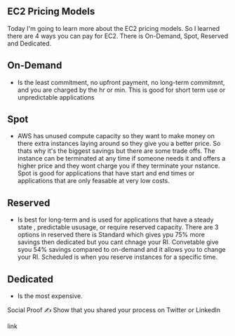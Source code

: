 ## EC2 Pricing Models
Today I'm going to learn more about the EC2 pricing models.  So I learned there are 4 ways you can pay for EC2. There is On-Demand, Spot, Reserved and Dedicated.

## On-Demand 
* Is the least commitment, no upfront payment, no long-term commitmnt, and you are charged by the hr or min.  This is good for short term use or unpredictable applications

## Spot 
* AWS has unused compute capacity so they want to make money on there extra instances laying around so they give you a better price.  So thats why it's the biggest savings but there are some trade offs.  The instance can be terminated at any time if someone needs it and offers a higher price and they wont charge you if they terminate your nstance. Spot is good for applications that have start and end times or applications that are only feasable at very low costs.

## Reserved 
* Is best for long-term and is used for applications that have a steady state , predictable ususage, or require reserved capacity. There are 3 options in reserved there is Standard which gives ypu 75% more savings then dedicated but you cant chnage your RI.  Convetable give syou 54% savings compared to on-demand and it allows you to change your RI.  Scheduled is when you reserve instances for a specific time.

## Dedicated 
* Is the most expensive.

Social Proof
✍️ Show that you shared your process on Twitter or LinkedIn

link
